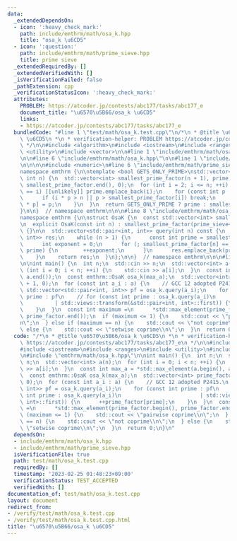 ```yaml
---
data:
  _extendedDependsOn:
  - icon: ':heavy_check_mark:'
    path: include/emthrm/math/osa_k.hpp
    title: "osa_k \u6CD5"
  - icon: ':question:'
    path: include/emthrm/math/prime_sieve.hpp
    title: prime sieve
  _extendedRequiredBy: []
  _extendedVerifiedWith: []
  _isVerificationFailed: false
  _pathExtension: cpp
  _verificationStatusIcon: ':heavy_check_mark:'
  attributes:
    PROBLEM: https://atcoder.jp/contests/abc177/tasks/abc177_e
    document_title: "\u6570\u5B66/osa_k \u6CD5"
    links:
    - https://atcoder.jp/contests/abc177/tasks/abc177_e
  bundledCode: "#line 1 \"test/math/osa_k.test.cpp\"\n/*\n * @title \u6570\u5B66/osa_k\
    \ \u6CD5\n *\n * verification-helper: PROBLEM https://atcoder.jp/contests/abc177/tasks/abc177_e\n\
    \ */\n\n#include <algorithm>\n#include <iostream>\n#include <ranges>\n#include\
    \ <utility>\n#include <vector>\n\n#line 1 \"include/emthrm/math/osa_k.hpp\"\n\n\
    \n\n#line 6 \"include/emthrm/math/osa_k.hpp\"\n\n#line 1 \"include/emthrm/math/prime_sieve.hpp\"\
    \n\n\n\n#include <numeric>\n#line 6 \"include/emthrm/math/prime_sieve.hpp\"\n\n\
    namespace emthrm {\n\ntemplate <bool GETS_ONLY_PRIME>\nstd::vector<int> prime_sieve(const\
    \ int n) {\n  std::vector<int> smallest_prime_factor(n + 1), prime;\n  std::iota(smallest_prime_factor.begin(),\
    \ smallest_prime_factor.end(), 0);\n  for (int i = 2; i <= n; ++i) {\n    if (smallest_prime_factor[i]\
    \ == i) [[unlikely]] prime.emplace_back(i);\n    for (const int p : prime) {\n\
    \      if (i * p > n || p > smallest_prime_factor[i]) break;\n      smallest_prime_factor[i\
    \ * p] = p;\n    }\n  }\n  return GETS_ONLY_PRIME ? prime : smallest_prime_factor;\n\
    }\n\n}  // namespace emthrm\n\n\n#line 8 \"include/emthrm/math/osa_k.hpp\"\n\n\
    namespace emthrm {\n\nstruct OsaK {\n  const std::vector<int> smallest_prime_factor;\n\
    \n  explicit OsaK(const int n) : smallest_prime_factor(prime_sieve<false>(n))\
    \ {}\n\n  std::vector<std::pair<int, int>> query(int n) const {\n    std::vector<std::pair<int,\
    \ int>> res;\n    while (n > 1) {\n      const int prime = smallest_prime_factor[n];\n\
    \      int exponent = 0;\n      for (; smallest_prime_factor[n] == prime; n /=\
    \ prime) {\n        ++exponent;\n      }\n      res.emplace_back(prime, exponent);\n\
    \    }\n    return res;\n  }\n};\n\n}  // namespace emthrm\n\n\n#line 14 \"test/math/osa_k.test.cpp\"\
    \n\nint main() {\n  int n;\n  std::cin >> n;\n  std::vector<int> a(n);\n  for\
    \ (int i = 0; i < n; ++i) {\n    std::cin >> a[i];\n  }\n  const int max_a = *std::max_element(a.begin(),\
    \ a.end());\n  const emthrm::OsaK osa_k(max_a);\n  std::vector<int> prime_factor(max_a\
    \ + 1, 0);\n  for (const int a_i : a) {\n    // GCC 12 adopted P2415.\n    const\
    \ std::vector<std::pair<int, int>> pf = osa_k.query(a_i);\n    for (const int\
    \ prime : pf\n    // for (const int prime : osa_k.query(a_i)\n               \
    \          | std::views::transform(&std::pair<int, int>::first)) {\n      ++prime_factor[prime];\n\
    \    }\n  }\n  const int maximum =\n      *std::max_element(prime_factor.begin(),\
    \ prime_factor.end());\n  if (maximum <= 1) {\n    std::cout << \"pairwise coprime\\\
    n\";\n  } else if (maximum == n) {\n    std::cout << \"not coprime\\n\";\n  }\
    \ else {\n    std::cout << \"setwise coprime\\n\";\n  }\n  return 0;\n}\n"
  code: "/*\n * @title \u6570\u5B66/osa_k \u6CD5\n *\n * verification-helper: PROBLEM\
    \ https://atcoder.jp/contests/abc177/tasks/abc177_e\n */\n\n#include <algorithm>\n\
    #include <iostream>\n#include <ranges>\n#include <utility>\n#include <vector>\n\
    \n#include \"emthrm/math/osa_k.hpp\"\n\nint main() {\n  int n;\n  std::cin >>\
    \ n;\n  std::vector<int> a(n);\n  for (int i = 0; i < n; ++i) {\n    std::cin\
    \ >> a[i];\n  }\n  const int max_a = *std::max_element(a.begin(), a.end());\n\
    \  const emthrm::OsaK osa_k(max_a);\n  std::vector<int> prime_factor(max_a + 1,\
    \ 0);\n  for (const int a_i : a) {\n    // GCC 12 adopted P2415.\n    const std::vector<std::pair<int,\
    \ int>> pf = osa_k.query(a_i);\n    for (const int prime : pf\n    // for (const\
    \ int prime : osa_k.query(a_i)\n                         | std::views::transform(&std::pair<int,\
    \ int>::first)) {\n      ++prime_factor[prime];\n    }\n  }\n  const int maximum\
    \ =\n      *std::max_element(prime_factor.begin(), prime_factor.end());\n  if\
    \ (maximum <= 1) {\n    std::cout << \"pairwise coprime\\n\";\n  } else if (maximum\
    \ == n) {\n    std::cout << \"not coprime\\n\";\n  } else {\n    std::cout <<\
    \ \"setwise coprime\\n\";\n  }\n  return 0;\n}\n"
  dependsOn:
  - include/emthrm/math/osa_k.hpp
  - include/emthrm/math/prime_sieve.hpp
  isVerificationFile: true
  path: test/math/osa_k.test.cpp
  requiredBy: []
  timestamp: '2023-02-25 01:48:23+09:00'
  verificationStatus: TEST_ACCEPTED
  verifiedWith: []
documentation_of: test/math/osa_k.test.cpp
layout: document
redirect_from:
- /verify/test/math/osa_k.test.cpp
- /verify/test/math/osa_k.test.cpp.html
title: "\u6570\u5B66/osa_k \u6CD5"
---
```

